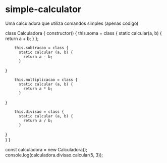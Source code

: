 # simple-calculator
Uma calculadora que utiliza comandos simples (apenas codigo) 




class Calculadora {
    constructor() {
        this.soma = class {
            static calcular(a, b) {
                return a + b;
            }
 };

        this.subtracao = class {
          static calcular (a, b) {
            return a - b;
          }
}

        this.multiplicacao = class {
          static calcular (a, b) {
            return a * b;
          }
}

        this.divisao = class {
          static calcular (a, b) {
            return a / b;
          }
 }       
                  }
                  }

const calculadora = new Calculadora();
console.log(calculadora.divisao.calcular(5, 3));
